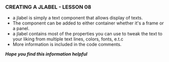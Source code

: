 ### CREATING A JLABEL - LESSON 08
- a jlabel is simply a text component that allows display of texts.
- The component can be added to either container whether it's a frame or a panel.
- a jlabel contains most of the properties you can use to tweak the text to your liking from multiple text lines, colors, fonts, e.t.c
- More information is included in the code comments.


***Hope you find this information helpful***